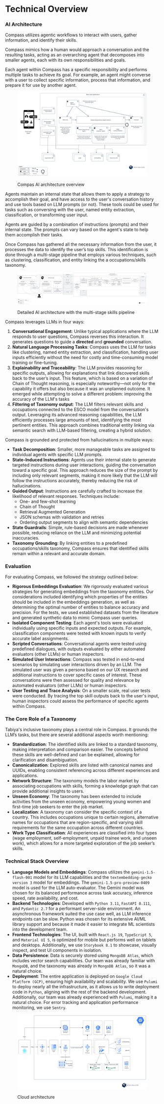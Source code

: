 # Technical Overview

### AI Architecture

Compass utilizes agentic workflows to interact with users, gather information, and identify their skills.&#x20;

Compass mimics how a human would approach a conversation and the resulting tasks, acting as an overarching agent that decomposes into smaller agents, each with its own responsibilities and goals.&#x20;

Each agent within Compass has a specific responsibility and performs multiple tasks to achieve its goal. For example, an agent might converse with a user to collect specific information, process that information, and prepare it for use by another agent.

<figure><img src="../../.gitbook/assets/Compass Solution Archotecture - Compass _ AI Architecture.svg" alt=""><figcaption><p>Compas AI architecture overview</p></figcaption></figure>

Agents maintain an internal state that allows them to apply a strategy to accomplish their goal, and have access to the user's conversation history and use tools based on LLM prompts (or not). These tools could be used for tasks such as conversing with the user, named entity extraction, classification, or transforming user input.

Agents are guided by a combination of instructions (prompts) and their internal state. The prompts can vary based on the agent's state to help them accomplish their tasks.

Once Compass has gathered all the necessary information from the user, it processes the data to identify the user’s top skills. This identification is done through a multi-stage pipeline that employs various techniques, such as clustering, classification, and entity linking the a occupations/skills taxonomy.

<figure><img src="../../.gitbook/assets/Compass Solution Archotecture - Compass _ AI Pipeline.svg" alt=""><figcaption><p>Detailed AI architecture with the multi-stage skills pipeline</p></figcaption></figure>

Compass leverages LLMs in four ways:

1. **Conversational Engagement**: Unlike typical applications where the LLM responds to user questions, Compass reverses this interaction. It generates questions to guide a **directed** and **grounded** conversation.
2. **Natural Language Processing Tasks**: Compass uses the LLM for tasks like clustering, named entity extraction, and classification, handling user inputs efficiently without the need for costly and time-consuming model training or fine-tuning.
3. **Explainability and Traceability**: The LLM provides reasoning for specific outputs, allowing for explanations that link discovered skills back to the user’s input. This feature, which is based on a variation of Chain of Thought reasoning, is especially noteworthy—not only for the capability it offers but also because it was an unplanned outcome. It emerged while attempting to solve a different problem: improving the accuracy of the LLM's tasks
4. **Filtering of Taxonomy output**: The LLM filters relevant skills and occupations connected to the ESCO model from the conversation's output. Leveraging its advanced reasoning capabilities, the LLM efficiently processes large amounts of text, identifying the most pertinent entities. This approach combines traditional entity linking via semantic search with LLM-based filtering, creating a hybrid solution.

Compass is grounded and protected from hallucinations in multiple ways:

* **Task Decomposition**: Smaller, more manageable tasks are assigned to individual agents with specific LLM prompts.
* **State-Induced Instructions**: Agents use their internal state to generate targeted instructions during user interactions, guiding the conversation toward a specific goal. This approach reduces the size of the prompt by including only relevant segments, making it more likely that the LLM will follow the instructions accurately, thereby reducing the risk of hallucinations.
* **Guided Output**: Instructions are carefully crafted to increase the likelihood of relevant responses. Techniques include:
  * One- and few-shot learning
  * Chain of Thought
  * Retrieval Augmented Generation
  * JSON schemas with validation and retries
  * Ordering output segments to align with semantic dependencies
* **State Guardrails**: Simple, rule-based decisions are made whenever possible, reducing reliance on the LLM and minimizing potential inaccuracies.
* **Taxonomy Grounding**: By linking entities to a predefined occupations/skills taxonomy, Compass ensures that identified skills remain within a relevant and accurate domain.

### Evaluation&#x20;

For evaluating Compass, we followed the strategy outlined below:

* **Rigorous Embeddings Evaluation**: We rigorously evaluated various strategies for generating embeddings from the taxonomy entities. Our considerations included identifying which properties of the entities should be included in the embeddings generation, as well as determining the optimal number of entities to balance accuracy and precision. For the tests, we used established datasets from the literature and generated synthetic data to mimic Compass user queries.
* **Isolated Component Testing**: Each agent's tools were evaluated individually using specific inputs and expected outputs. For example, classification components were tested with known inputs to verify accurate label assignments.
* **Scripted Conversations**: Conversational agents were tested using predefined dialogues, with outputs evaluated by either automated evaluators (other LLMs) or human inspectors.
* **Simulated User Interactions**: Compass was tested in end-to-end scenarios by simulating user interactions driven by an LLM. The simulated user was given a persona based on our UX research and additional instructions to cover specific cases of interest. These conversations were then assessed for quality and relevance by automated evaluators (other LLMs) or human inspectors.
* **User Testing and Trace Analysis**: On a smaller scale, real user tests were conducted. By tracing the top skill outputs back to the user's input, human inspectors could assess the performance of specific agents within Compass.

### The Core Role of a Taxonomy

Tabiya's inclusive taxonomy plays a central role in Compass. It grounds the LLM’s tasks, but there are several additional aspects worth mentioning:

* **Standardization**: The identified skills are linked to a standard taxonomy, making interpretation and comparison easier. The concepts behind these skills are well-defined and can be explained, allowing for clarification and disambiguation.
* **Canonicalization**: Explored skills are listed with canonical names and UUIDs, enabling consistent referencing across different experiences and applications.
* **Network Structure**: The taxonomy models the labor market by associating occupations with skills, forming a knowledge graph that can provide additional insights to users.
* **Unseen Economy**: The taxonomy has been extended to include activities from the unseen economy, empowering young women and first-time job seekers to enter the job market.
* **Localization**: A taxonomy can consider the specific context of a country. This includes occupations unique to certain regions, alternative names for occupations that are region-specific, and varying skill requirements for the same occupation across different countries.
* **Work Type Classification**: All experiences are classified into four types (wage employment, self-employment, unpaid trainee work, and unseen work), which allows for a more targeted exploration of the job seeker’s skills.

### Technical Stack Overview <a href="#technical-stack-overview" id="technical-stack-overview"></a>

* **Language Models and Embeddings**: Compass utilizes the `gemini-1.5-flash-001` model for its LLM capabilities and the `textembedding-gecko version 3` model for embeddings. The `gemini-1.5-pro-preview-0409` model is used for the LLM auto-evaluator. The Gemini model was chosen for its balanced performance across task accuracy, inference speed, rate availability, and cost.
* **Backend Technologies**: Developed with `Python 3.11`, `FastAPI 0.111`, and `Pydantic 2.7` for a performant server-side environment. An asynchronous framework suited the use case well, as LLM inference endpoints can be slow. Python was chosen for its extensive AI/ML library support and because it made it easier to integrate ML scientists into the development team.
* **Frontend Technologies**: The UI, built with `React.js 19`, `TypeScript 5`, and `Material UI 5`, is optimized for mobile but performs well on tablets and desktops. Additionally, we use `Storybook 8.1` to showcase, visually inspect, and test UI components in isolation.
* **Data Persistence**: Data is securely stored using `MongoDB Atlas`, which includes vector search capabilities. Our team was already familiar with `MongoDB`, and the taxonomy was already in `MongoDB Atlas`, so it was a natural choice.
* **Deployment**: The entire application is deployed on `Google Cloud Platform (GCP)`, ensuring high availability and scalability. We use `Pulumi` to deploy nearly all the infrastructure, as it allows us to write deployment code in `Python`, aligning with the rest of the backend development. Additionally, our team was already experienced with `Pulumi`, making it a natural choice. For error tracking and application performance monitoring, we use `Sentry`.

<figure><img src="../../.gitbook/assets/Compass Solution Archotecture - Compass _ Cloud Architecture.svg" alt=""><figcaption><p>Cloud architecture</p></figcaption></figure>

